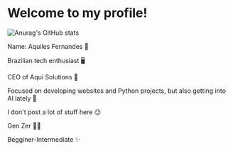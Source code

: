 # Welcome to my profile!
![Anurag's GitHub stats](https://github-readme-stats.vercel.app/api?username=aquiffoo&show_icons=true&theme=transparent)

<p>Name: Aquiles Fernandes 🤠</p>
<p>Brazilian tech enthusiast 🖥️</p>
<p>CEO of Aqui Solutions 🚀</p>
<p>Focused on developing websites and Python projects, but also getting into AI lately 🤔</p>
<p>I don't post a lot of stuff here 😐</p>
<p>Gen Zer 👨‍💻</p>
<p>Begginer-Intermediate ✨</p>
